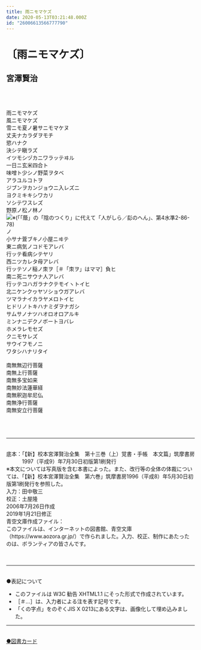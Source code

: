 ```yaml
---
title: 雨ニモマケズ
date: 2020-05-13T03:21:48.000Z
id: "26006613566777790"
---
```

<div class="metadata">
<h1 class="title">〔雨ニモマケズ〕</h1>
<h2 class="author">宮澤賢治</h2>
<br>
<br>
</div>
<div id="contents" style="display:none"></div><div class="main_text"><br>
雨ニモマケズ<br>
風ニモマケズ<br>
雪ニモ夏ノ暑サニモマケヌ<br>
丈夫ナカラダヲモチ<br>
慾ハナク<br>
決シテ瞋ラズ<br>
イツモシヅカニワラッテヰル<br>
一日ニ玄米四合ト<br>
味噌ト少シノ野菜ヲタベ<br>
アラユルコトヲ<br>
ジブンヲカンジョウニ入レズニ<br>
ヨクミキキシワカリ<br>
ソシテワスレズ<br>
野原ノ松ノ林ノ<img src="./宮澤賢治 〔雨ニモマケズ〕_files/2-86-78.png" alt="※(「「蔭」の「陰のつくり」に代えて「人がしら／髟のへん」、第4水準2-86-78)" class="gaiji">ノ<br>
小サナ萓ブキノ小屋ニヰテ<br>
東ニ病気ノコドモアレバ<br>
行ッテ看病シテヤリ<br>
西ニツカレタ母アレバ<br>
行ッテソノ稲ノ朿ヲ<span class="notes">［＃「朿ヲ」はママ］</span>負ヒ<br>
南ニ死ニサウナ人アレバ<br>
行ッテコハガラナクテモイヽトイヒ<br>
北ニケンクヮヤソショウガアレバ<br>
ツマラナイカラヤメロトイヒ<br>
ヒドリノトキハナミダヲナガシ<br>
サムサノナツハオロオロアルキ<br>
ミンナニデクノボートヨバレ<br>
ホメラレモセズ<br>
クニモサレズ<br>
サウイフモノニ<br>
ワタシハナリタイ<br>
<br>
南無無辺行菩薩<br>
南無上行菩薩<br>
南無多宝如来<br>
南無妙法蓮華経<br>
南無釈迦牟尼仏<br>
南無浄行菩薩<br>
南無安立行菩薩<br>
<br>
<br>
<br>
</div>
<div class="bibliographical_information">
<hr>
<br>
底本：「【新】校本宮澤賢治全集　第十三巻（上）覚書・手帳　本文篇」筑摩書房<br>
　　　1997（平成9）年7月30日初版第1刷発行<br>
※本文については写真版を含む本書によった。また、改行等の全体の体裁については、「【新】校本宮澤賢治全集　第六巻」筑摩書房1996（平成8）年5月30日初版第1刷発行を参照した。<br>
入力：田中敬三<br>
校正：土屋隆<br>
2006年7月26日作成<br>
2019年1月21日修正<br>
青空文庫作成ファイル：<br>
このファイルは、インターネットの図書館、青空文庫（https://www.aozora.gr.jp/）で作られました。入力、校正、制作にあたったのは、ボランティアの皆さんです。<br>
<br>
<br>
</div>
<div class="notation_notes">
<hr>
<br>
●表記について<br>
<ul>
	<li>このファイルは W3C 勧告 XHTML1.1 にそった形式で作成されています。</li>
	<li>［＃…］は、入力者による注を表す記号です。</li>
	<li>「くの字点」をのぞくJIS X 0213にある文字は、画像化して埋め込みました。</li>
</ul>
</div>
<div id="card" style="display: block;">
<hr>
<br>
<a href="JavaScript:goLibCard();" id="goAZLibCard">●図書カード</a><script type="text/javascript" src="./宮澤賢治 〔雨ニモマケズ〕_files/contents.js"></script>
<script type="text/javascript" src="./宮澤賢治 〔雨ニモマケズ〕_files/golibcard.js"></script>
</div>
